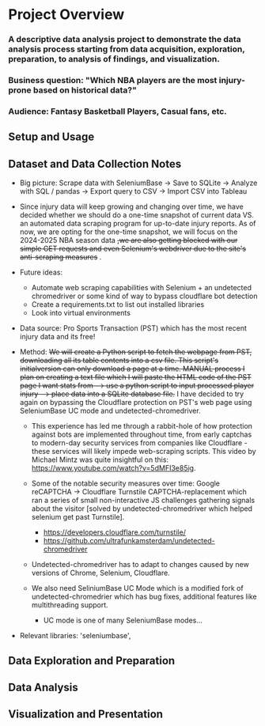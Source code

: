 # Project Overview 

### A descriptive data analysis project to demonstrate the data analysis process starting from data acquisition, exploration, preparation, to analysis of findings, and visualization. 

### Business question: "Which NBA players are the most injury-prone based on historical data?"

### Audience: Fantasy Basketball Players, Casual fans, etc.

## Setup and Usage 

## Dataset and Data Collection Notes
- Big picture: Scrape data with SeleniumBase -> Save to SQLite -> Analyze with SQL / pandas -> Export query to CSV -> Import CSV into Tableau

- Since injury data will keep growing and changing over time, we have decided whether we should do a one-time snapshot of current data VS. an automated data scraping program for up-to-date injury reports. As of now, we are opting for the one-time snapshot, we will focus on the 2024-2025 NBA season data ~~,we are also getting blocked with our simple GET requests and even Selenium's webdriver due to the site's anti-scraping measures~~ . 
- Future ideas: 
  - Automate web scraping capabilities with Selenium + an undetected chromedriver or some kind of way to bypass cloudflare bot detection
  - Create a requirements.txt to list out installed libraries
  - Look into virtual environments
- Data source: Pro Sports Transaction (PST) which has the most recent injury data and its free!
- Method: ~~We will create a Python script to fetch the webpage from PST, downloading all its table contents into a csv file. This script's initialversion can only download a page at a time. MANUAL process I plan on creating a text file which I will paste the HTML code of the PST page I want stats from --> use a python script to input processed player injury --> place data into a SQLite database file.~~ I have decided to try again on bypassing the Cloudflare protection on PST's web page using SeleniumBase UC mode and undetected-chromedriver. 
  - This experience has led me through a rabbit-hole of how protection against bots are implemented throughout time, from early captchas to modern-day security services from companies like Cloudflare - these services will likely impede web-scraping scripts. This video by Michael Mintz was quite insightful on this: https://www.youtube.com/watch?v=5dMFI3e85ig.
  - Some of the notable security measures over time: Google reCAPTCHA -> Cloudflare Turnstile CAPTCHA-replacement which ran a series of small non-interactive JS challenges gathering signals about the visitor [solved by undetected-chromedriver which helped selenium get past Turnstile].
    - https://developers.cloudflare.com/turnstile/
    - https://github.com/ultrafunkamsterdam/undetected-chromedriver
  
  - Undetected-chromedriver has to adapt to changes caused by new versions of Chrome, Selenium, Cloudflare.
  - We also need SeliniumBase UC Mode which is a modified fork of undetected-chromedrier which has bug fixes, additional features like multithreading support. 
    - UC mode is one of many SeleniumBase modes...
- Relevant libraries: 'seleniumbase', 

## Data Exploration and Preparation

## Data Analysis

## Visualization and Presentation

